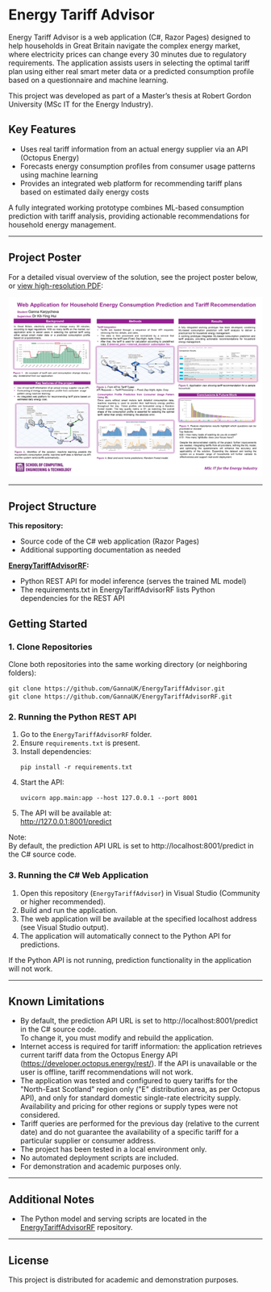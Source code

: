 # Energy Tariff Advisor

Energy Tariff Advisor is a web application (C#, Razor Pages) designed to help households in Great Britain navigate the complex energy market, where electricity prices can change every 30 minutes due to regulatory requirements. The application assists users in selecting the optimal tariff plan using either real smart meter data or a predicted consumption profile based on a questionnaire and machine learning.

This project was developed as part of a Master’s thesis at Robert Gordon University (MSc IT for the Energy Industry).

## Key Features

- Uses real tariff information from an actual energy supplier via an API (Octopus Energy)
- Forecasts energy consumption profiles from consumer usage patterns using machine learning
- Provides an integrated web platform for recommending tariff plans based on estimated daily energy costs

A fully integrated working prototype combines ML-based consumption prediction with tariff analysis, providing actionable recommendations for household energy management.

---

## Project Poster

For a detailed visual overview of the solution, see the project poster below, or [view high-resolution PDF](docs/poster.pdf):

![Project Poster](docs/A2-Poster_2025_3.jpg)

---

## Project Structure

 **This repository:**  
 - Source code of the C# web application (Razor Pages)
 - Additional supporting documentation as needed
  
 **[EnergyTariffAdvisorRF](https://github.com/GannaUK/EnergyTariffAdvisorRF):**  
-  Python REST API for model inference (serves the trained ML model)
-  The requirements.txt in EnergyTariffAdvisorRF lists Python dependencies for the REST API


## Getting Started

### 1. Clone Repositories

Clone both repositories into the same working directory (or neighboring folders):

```
git clone https://github.com/GannaUK/EnergyTariffAdvisor.git
git clone https://github.com/GannaUK/EnergyTariffAdvisorRF.git
```

### 2. Running the Python REST API

1. Go to the `EnergyTariffAdvisorRF` folder.
2. Ensure `requirements.txt` is present.
3. Install dependencies:
   ```
   pip install -r requirements.txt
   ```
4. Start the API:
   ```
   uvicorn app.main:app --host 127.0.0.1 --port 8001
   ```
5. The API will be available at:  
   http://127.0.0.1:8001/predict

Note:  
By default, the prediction API URL is set to http://localhost:8001/predict in the C# source code.

### 3. Running the C# Web Application

1. Open this repository (`EnergyTariffAdvisor`) in Visual Studio (Community or higher recommended).
2. Build and run the application.
3. The web application will be available at the specified localhost address (see Visual Studio output).
4. The application will automatically connect to the Python API for predictions.

If the Python API is not running, prediction functionality in the application will not work.

---

## Known Limitations

- By default, the prediction API URL is set to http://localhost:8001/predict in the C# source code.  
  To change it, you must modify and rebuild the application.
- Internet access is required for tariff information: the application retrieves current tariff data from the Octopus Energy API (https://developer.octopus.energy/rest/).
  If the API is unavailable or the user is offline, tariff recommendations will not work.
- The application was tested and configured to query tariffs for the "North-East Scotland" region only ("E" distribution area, as per Octopus API), and only for standard domestic single-rate electricity supply. Availability and pricing for other regions or supply types were not considered.
- Tariff queries are performed for the previous day (relative to the current date) and do not guarantee the availability of a specific tariff for a particular supplier or consumer address.
- The project has been tested in a local environment only.
- No automated deployment scripts are included.
- For demonstration and academic purposes only.

---

## Additional Notes

- The Python model and serving scripts are located in the [EnergyTariffAdvisorRF](https://github.com/GannaUK/EnergyTariffAdvisorRF) repository.  

---

## License

This project is distributed for academic and demonstration purposes.
